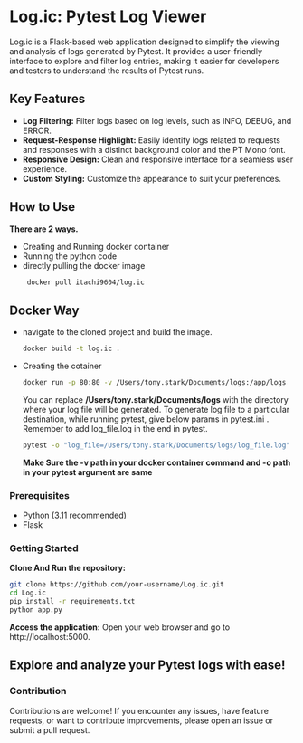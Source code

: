 # Log.ic: Pytest Log Viewer

Log.ic is a Flask-based web application designed to simplify the viewing and analysis of logs generated by Pytest. It provides a user-friendly interface to explore and filter log entries, making it easier for developers and testers to understand the results of Pytest runs.

## Key Features

- **Log Filtering:** Filter logs based on log levels, such as INFO, DEBUG, and ERROR.
- **Request-Response Highlight:** Easily identify logs related to requests and responses with a distinct background color and the PT Mono font.
- **Responsive Design:** Clean and responsive interface for a seamless user experience.
- **Custom Styling:** Customize the appearance to suit your preferences.

## How to Use
**There are 2 ways.**
 - Creating and Running docker container
 - Running the python code
 - directly pulling the docker image
   ```bash
    docker pull itachi9604/log.ic
   ```

## Docker Way
  - navigate to the cloned project and build the image.
    ```bash
    docker build -t log.ic .
    ```
  - Creating the cotainer
    ```bash
    docker run -p 80:80 -v /Users/tony.stark/Documents/logs:/app/logs  log.ic 
    ```
    You can replace **/Users/tony.stark/Documents/logs** with the directory where your log file will be generated.
    To generate log file to a particular destination, while running pytest, give below params in pytest.ini .
    Remember to add log_file.log in the end in pytest.
    ```bash
    pytest -o "log_file=/Users/tony.stark/Documents/logs/log_file.log"
    ```
    **Make Sure the -v path in your docker container command and -o path in your pytest argument are same**
    

### Prerequisites

- Python (3.11 recommended)
- Flask

### Getting Started
**Clone And Run the repository:**


   ```bash
   git clone https://github.com/your-username/Log.ic.git
   cd Log.ic
   pip install -r requirements.txt
   python app.py
   ```
**Access the application:**
  Open your web browser and go to http://localhost:5000.

## Explore and analyze your Pytest logs with ease!

### Contribution
Contributions are welcome! If you encounter any issues, have feature requests, or want to contribute improvements, please open an issue or submit a pull request.


